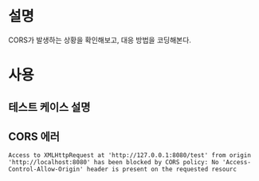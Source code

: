 # 설명
CORS가 발생하는 상황을 확인해보고, 대응 방법을 코딩해본다. 

# 사용
## 테스트 케이스 설명

## CORS 에러
```
Access to XMLHttpRequest at 'http://127.0.0.1:8080/test' from origin 'http://localhost:8080' has been blocked by CORS policy: No 'Access-Control-Allow-Origin' header is present on the requested resourc
```
